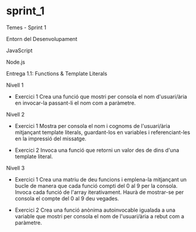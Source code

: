 # sprint_1
Temes - Sprint 1

Entorn del Desenvolupament

JavaScript

Node.js

Entrega 1.1: Functions & Template Literals

Nivell 1
- Exercici 1
Crea una funció que mostri per consola el nom d'usuari/ària en invocar-la passant-li el nom com a paràmetre.

Nivell 2
- Exercici 1
Mostra per consola el nom i cognoms de l'usuari/ària mitjançant template literals, guardant-los en variables i referenciant-les en la impressió del missatge.

- Exercici 2
Invoca una funció que retorni un valor des de dins d'una template literal.

Nivell 3
- Exercici 1
Crea una matriu de deu funcions i emplena-la mitjançant un bucle de manera que cada funció compti del 0 al 9 per la consola. Invoca cada funció de l'array iterativament. Haurà de mostrar-se per consola el compte del 0 al 9 deu vegades.

- Exercici 2
Crea una funció anònima autoinvocable igualada a una variable que mostri per consola el nom de l'usuari/ària a rebut com a paràmetre.
